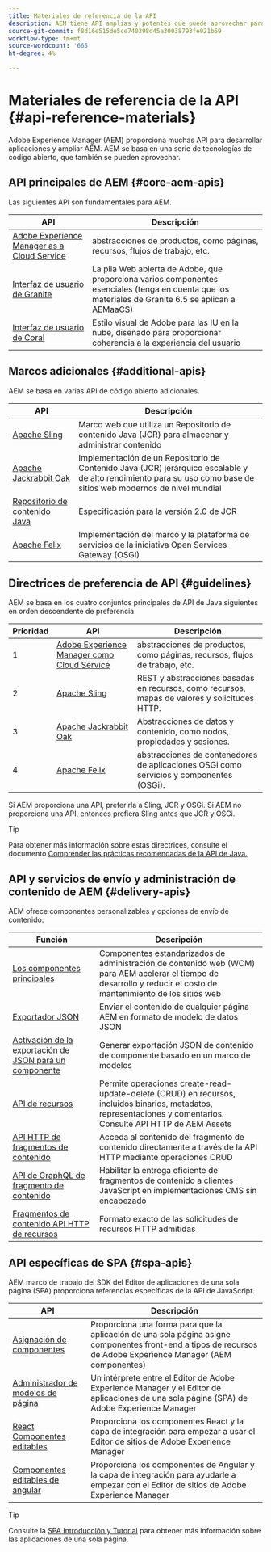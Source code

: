 ```yaml
---
title: Materiales de referencia de la API
description: AEM tiene API amplias y potentes que puede aprovechar para su proyecto de experiencia digital.
source-git-commit: f8d16e515de5ce740398d45a30038793fe021b69
workflow-type: tm+mt
source-wordcount: '665'
ht-degree: 4%

---
```


# Materiales de referencia de la API {#api-reference-materials}

Adobe Experience Manager (AEM) proporciona muchas API para desarrollar aplicaciones y ampliar AEM. AEM se basa en una serie de tecnologías de código abierto, que también se pueden aprovechar.

## API principales de AEM {#core-aem-apis}

Las siguientes API son fundamentales para AEM.

| API | Descripción |
|---|---|
| [Adobe Experience Manager as a Cloud Service](https://docs.adobe.com/content/help/en/experience-manager-cloud-service-javadoc/index.html) | abstracciones de productos, como páginas, recursos, flujos de trabajo, etc. |
| [Interfaz de usuario de Granite](https://helpx.adobe.com/experience-manager/6-5/sites/developing/using/reference-materials/granite-ui/api/jcr_root/libs/granite/ui/index.html#) | La pila Web abierta de Adobe, que proporciona varios componentes esenciales (tenga en cuenta que los materiales de Granite 6.5 se aplican a AEMaaCS) |
| [Interfaz de usuario de Coral](https://opensource.adobe.com/coral-spectrum/documentation/) | Estilo visual de Adobe para las IU en la nube, diseñado para proporcionar coherencia a la experiencia del usuario |

<!---
|Editor core JavaScript API reference|Provides all the base objects and concepts to support authoring of content resources|
--->

## Marcos adicionales {#additional-apis}

AEM se basa en varias API de código abierto adicionales.

| API | Descripción |
|---|---|
| [Apache Sling](https://sling.apache.org/apidocs/sling11/) | Marco web que utiliza un Repositorio de contenido Java (JCR) para almacenar y administrar contenido |
| [Apache Jackrabbit Oak](http://jackrabbit.apache.org/oak/docs/oak_api/overview.html) | Implementación de un Repositorio de Contenido Java (JCR) jerárquico escalable y de alto rendimiento para su uso como base de sitios web modernos de nivel mundial |
| [Repositorio de contenido Java](https://docs.adobe.com/content/docs/en/spec/javax.jcr/javadocs/jcr-2.0/index.html) | Especificación para la versión 2.0 de JCR |
| [Apache Felix](https://felix.apache.org) | Implementación del marco y la plataforma de servicios de la iniciativa Open Services Gateway (OSGi) |

## Directrices de preferencia de API {#guidelines}

AEM se basa en los cuatro conjuntos principales de API de Java siguientes en orden descendente de preferencia.

| Prioridad | API | Descripción |
|---|---|---|
| 1 | [Adobe Experience Manager como Cloud Service](https://docs.adobe.com/content/help/en/experience-manager-cloud-service-javadoc/index.html) | abstracciones de productos, como páginas, recursos, flujos de trabajo, etc. |
| 2 | [Apache Sling](https://sling.apache.org/apidocs/sling11/) | REST y abstracciones basadas en recursos, como recursos, mapas de valores y solicitudes HTTP. |
| 3 | [Apache Jackrabbit Oak](http://jackrabbit.apache.org/oak/docs/oak_api/overview.html) | Abstracciones de datos y contenido, como nodos, propiedades y sesiones. |
| 4 | [Apache Felix](https://felix.apache.org/) | abstracciones de contenedores de aplicaciones OSGi como servicios y componentes (OSGi). |

Si AEM proporciona una API, preferirla a Sling, JCR y OSGi. Si AEM no proporciona una API, entonces prefiera Sling antes que JCR y OSGi.

>[!TIP]
>
>Para obtener más información sobre estas directrices, consulte el documento [Comprender las prácticas recomendadas de la API de Java.](https://experienceleague.adobe.com/docs/experience-manager-learn/foundation/development/understand-java-api-best-practices.html)

## API y servicios de envío y administración de contenido de AEM {#delivery-apis}

AEM ofrece componentes personalizables y opciones de envío de contenido.

| Función | Descripción |
|---|---|
| [Los componentes principales](https://experienceleague.adobe.com/docs/experience-manager-core-components/using/introduction.html?lang=es) | Componentes estandarizados de administración de contenido web (WCM) para AEM acelerar el tiempo de desarrollo y reducir el costo de mantenimiento de los sitios web |
| [Exportador JSON](/help/implementing/developing/components/json-exporter.md) | Enviar el contenido de cualquier página AEM en formato de modelo de datos JSON |
| [Activación de la exportación de JSON para un componente](/help/implementing/developing/components/enabling-json-exporter.md) | Generar exportación JSON de contenido de componente basado en un marco de modelos |
| [API de recursos](/help/assets/mac-api-assets.md) | Permite operaciones create-read-update-delete (CRUD) en recursos, incluidos binarios, metadatos, representaciones y comentarios. Consulte API HTTP de AEM Assets |
| [API HTTP de fragmentos de contenido](/help/assets/content-fragments/assets-api-content-fragments.md) | Acceda al contenido del fragmento de contenido directamente a través de la API HTTP mediante operaciones CRUD |
| [API de GraphQL de fragmento de contenido](/help/assets/content-fragments/graphql-api-content-fragments.md) | Habilitar la entrega eficiente de fragmentos de contenido a clientes JavaScript en implementaciones CMS sin encabezado |
| [Fragmentos de contenido API HTTP de recursos](https://experienceleague.adobe.com/docs/experience-manager-cloud-service/assets/admin/mac-api-assets.html) | Formato exacto de las solicitudes de recursos HTTP admitidas |

## API específicas de SPA {#spa-apis}

AEM marco de trabajo del SDK del Editor de aplicaciones de una sola página (SPA) proporciona referencias específicas de la API de JavaScript.

| API | Descripción |
|---|---|
| [Asignación de componentes](https://www.npmjs.com/package/@adobe/aem-spa-component-mapping) | Proporciona una forma para que la aplicación de una sola página asigne componentes front-end a tipos de recursos de Adobe Experience Manager (AEM componentes) |
| [Administrador de modelos de página](https://www.npmjs.com/package/@adobe/aem-spa-page-model-manager) | Un intérprete entre el Editor de Adobe Experience Manager y el Editor de aplicaciones de una sola página (SPA) de Adobe Experience Manager |
| [React Componentes editables](https://www.npmjs.com/package/@adobe/aem-react-editable-components) | Proporciona los componentes React y la capa de integración para empezar a usar el Editor de sitios de Adobe Experience Manager |
| [Componentes editables de angular](https://www.npmjs.com/package/@adobe/aem-angular-editable-components) | Proporciona los componentes de Angular y la capa de integración para ayudarle a empezar con el Editor de sitios de Adobe Experience Manager |

>[!TIP]
>
>Consulte la [SPA Introducción y Tutorial](/help/implementing/developing/hybrid/introduction.md) para obtener más información sobre las aplicaciones de una sola página.
